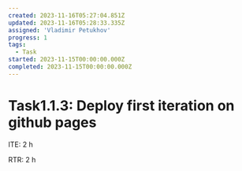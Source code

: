 ```yaml
---
created: 2023-11-16T05:27:04.851Z
updated: 2023-11-16T05:28:33.335Z
assigned: 'Vladimir Petukhov'
progress: 1
tags:
  - Task
started: 2023-11-15T00:00:00.000Z
completed: 2023-11-15T00:00:00.000Z
---
```


# Task1.1.3: Deploy first iteration on github pages

ITE: 2 h

RTR: 2 h
